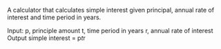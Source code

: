A calculator that calculates simple interest given principal, annual rate of interest and time period in years.

Input:
   p, principle amount
   t, time period in years
   r, annual rate of interest
Output
   simple interest = p*t*r
